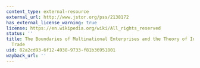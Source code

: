 ```yaml
---
content_type: external-resource
external_url: http://www.jstor.org/pss/2138172
has_external_license_warning: true
license: https://en.wikipedia.org/wiki/All_rights_reserved
status: ''
title: The Boundaries of Multinational Enterprises and the Theory of International
  Trade
uid: 82a2cd93-6f12-4938-9733-f81b36951801
wayback_url: ''
---
```

